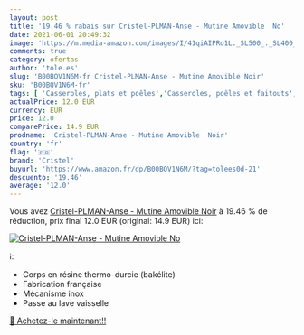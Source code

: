 ```yaml
---
layout: post
title: '19.46 % rabais sur Cristel-PLMAN-Anse - Mutine Amovible  No'
date: 2021-06-01 20:49:32
image: 'https://m.media-amazon.com/images/I/41qiAIPRo1L._SL500_._SL400_.jpg'
comments: true
category: ofertas
author: 'tole.es'
slug: 'B00BQV1N6M-fr Cristel-PLMAN-Anse - Mutine Amovible Noir'
sku: 'B00BQV1N6M-fr'
tags: [ 'Casseroles, plats et poêles','Casseroles, poêles et faitouts','Cuisine et Maison','Marmites','cristel', ]
actualPrice: 12.0 EUR
currency: EUR
price: 12.0
comparePrice: 14.9 EUR
prodname: 'Cristel-PLMAN-Anse - Mutine Amovible  Noir'
country: 'fr'
flag: '🇫🇷'
brand: 'Cristel'
buyurl: 'https://www.amazon.fr/dp/B00BQV1N6M/?tag=tolees0d-21'
descuento: '19.46'
average: '12.0'
---
```


Vous avez [Cristel-PLMAN-Anse - Mutine Amovible  Noir](https://www.amazon.fr/dp/B00BQV1N6M/?tag=tolees0d-21)  à  19.46 % de réduction, prix final  12.0 EUR (original: 14.9 EUR) ici:

[![Cristel-PLMAN-Anse - Mutine Amovible  No](https://m.media-amazon.com/images/I/41qiAIPRo1L._SL500_._SL400_.jpg)](https://www.amazon.fr/dp/B00BQV1N6M/?tag=tolees0d-21)

ℹ️:

- Corps en résine thermo-durcie (bakélite)
- Fabrication française
- Mécanisme inox
- Passe au lave vaisselle

[🛒 Achetez-le maintenant!!](https://www.amazon.fr/dp/B00BQV1N6M/?tag=tolees0d-21)
